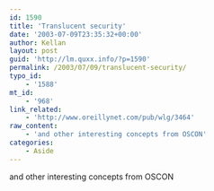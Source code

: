 ```yaml
---
id: 1590
title: 'Translucent security'
date: '2003-07-09T23:35:32+00:00'
author: Kellan
layout: post
guid: 'http://lm.quxx.info/?p=1590'
permalink: /2003/07/09/translucent-security/
typo_id:
    - '1588'
mt_id:
    - '968'
link_related:
    - 'http://www.oreillynet.com/pub/wlg/3464'
raw_content:
    - 'and other interesting concepts from OSCON'
categories:
    - Aside
---
```


and other interesting concepts from OSCON